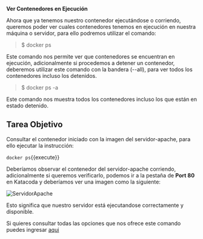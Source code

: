 **Ver Contenedores en Ejecución**

Ahora que ya tenemos nuestro contenedor ejecutándose o corriendo, queremos poder ver cuales contenedores tenemos en ejecución en nuestra máquina o servidor, para ello podremos utilizar el comando:

> $ docker ps

Este comando nos permite ver que contenedores se encuentran en ejecución, adicionalmente si procedemos a detener un contenedor, deberemos utilizar este comando con la bandera (--all), para ver todos los contenedores incluso los detenidos.

> $ docker ps -a

Este comando nos muestra todos los contenedores incluso los que están en estado detenido.

## Tarea Objetivo

Consultar el contenedor iniciado con la imagen del servidor-apache, para ello ejecutar la instrucción:

`docker ps`{{execute}}

Deberíamos observar el contenedor del servidor-apache corriendo, adicionalmente si queremos verificarlo, podemos ir a la pestaña de **Port 80** en Katacoda y deberíamos ver una imagen como la siguiente:

 ![ServidorApache](https://i.imgur.com/3F4DFop.png)

Esto significa que nuestro servidor está ejecutandose correctamente y disponible.

Si quieres consultar todas las opciones que nos ofrece este comando puedes ingresar [aqui](https://docs.docker.com/engine/reference/commandline/ps/)
